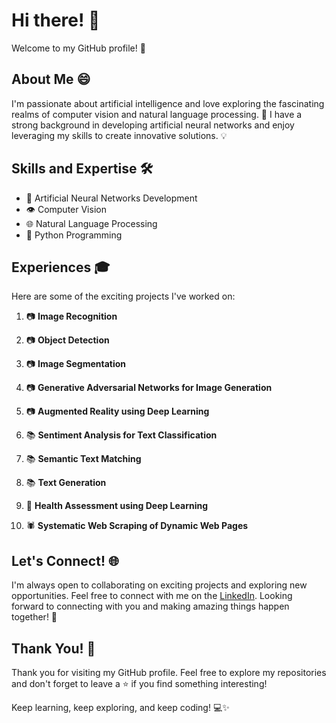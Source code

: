 # Hi there! 👋

Welcome to my GitHub profile! 🚀

## About Me 😄

I'm passionate about artificial intelligence and love exploring the fascinating realms
of computer vision and natural language processing. 🤖 I have a strong background in
developing artificial neural networks and enjoy leveraging my skills to create
innovative solutions. 💡

## Skills and Expertise 🛠️

- 🧠 Artificial Neural Networks Development
- 👁️ Computer Vision
- 🌐 Natural Language Processing
- 🐍 Python Programming

## Experiences 🎓

Here are some of the exciting projects I've worked on:

1. 📷 **Image Recognition**

2. 📷 **Object Detection**

3. 📷 **Image Segmentation**

4. 📷 **Generative Adversarial Networks for Image Generation**

5. 📷 **Augmented Reality using Deep Learning**

6. 📚 **Sentiment Analysis for Text Classification**

7. 📚 **Semantic Text Matching**

8. 📚 **Text Generation**

9. 🍏 **Health Assessment using Deep Learning**

10. 🕷️ **Systematic Web Scraping of Dynamic Web Pages**

## Let's Connect! 🌐

I'm always open to collaborating on exciting projects and exploring new opportunities.
Feel free to connect with me on the
[LinkedIn](https://www.linkedin.com/in/dariush-bahrami/). Looking forward to connecting
with you and making amazing things happen together! 🤝

## Thank You! 🙏

Thank you for visiting my GitHub profile. Feel free to explore my repositories and don't forget to leave a ⭐️ if you find something interesting!

Keep learning, keep exploring, and keep coding! 💻✨
